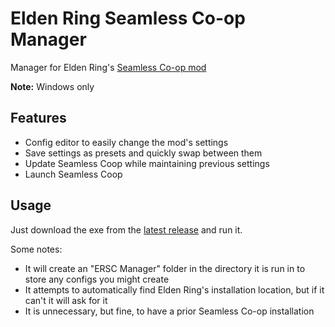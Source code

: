 # Elden Ring Seamless Co-op Manager
Manager for Elden Ring's [Seamless Co-op mod](https://www.nexusmods.com/eldenring/mods/510)

**Note:** Windows only

## Features
* Config editor to easily change the mod's settings
* Save settings as presets and quickly swap between them
* Update Seamless Coop while maintaining previous settings
* Launch Seamless Coop

## Usage
Just download the exe from the [latest release](https://github.com/jkromberg4/ersc-manager/releases/latest) and run it.

Some notes:
* It will create an "ERSC Manager" folder in the directory it is run in to store any configs you might create
* It attempts to automatically find Elden Ring's installation location, but if it can't it will ask for it
* It is unnecessary, but fine, to have a prior Seamless Co-op installation
